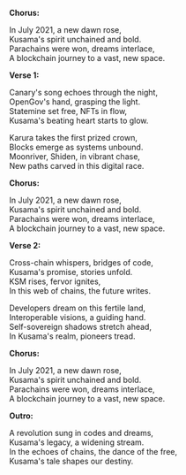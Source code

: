 **Chorus:**

In July 2021, a new dawn rose,\
Kusama's spirit unchained and bold.\
Parachains were won, dreams interlace,\
A blockchain journey to a vast, new space.

**Verse 1:**

Canary's song echoes through the night,\
OpenGov's hand, grasping the light.\
Statemine set free, NFTs in flow,\
Kusama's beating heart starts to glow.

Karura takes the first prized crown,\
Blocks emerge as systems unbound.\
Moonriver, Shiden, in vibrant chase,\
New paths carved in this digital race.

**Chorus:**

In July 2021, a new dawn rose,\
Kusama's spirit unchained and bold.\
Parachains were won, dreams interlace,\
A blockchain journey to a vast, new space.

**Verse 2:**

Cross-chain whispers, bridges of code,\
Kusama's promise, stories unfold.\
KSM rises, fervor ignites,\
In this web of chains, the future writes.

Developers dream on this fertile land,\
Interoperable visions, a guiding hand.\
Self-sovereign shadows stretch ahead,\
In Kusama's realm, pioneers tread.

**Chorus:**

In July 2021, a new dawn rose,\
Kusama's spirit unchained and bold.\
Parachains were won, dreams interlace,\
A blockchain journey to a vast, new space.

**Outro:**

A revolution sung in codes and dreams,\
Kusama's legacy, a widening stream.\
In the echoes of chains, the dance of the free,\
Kusama's tale shapes our destiny.

